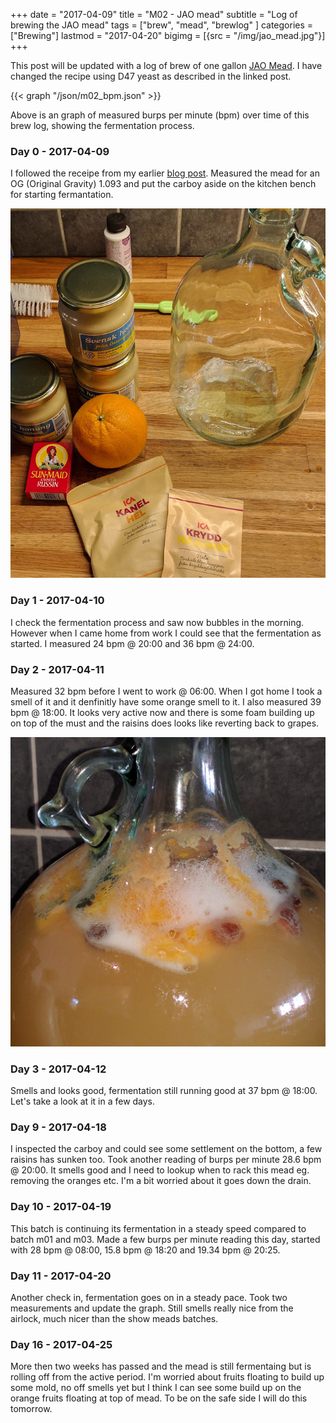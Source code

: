 +++
date = "2017-04-09"
title = "M02 - JAO mead"
subtitle = "Log of brewing the JAO mead"
tags = ["brew", "mead", "brewlog" ]
categories = ["Brewing"]
lastmod = "2017-04-20"
bigimg = [{src = "/img/jao_mead.jpg"}]
+++

This post will be updated with a log of brew of one gallon
[JAO Mead](../jao-mead). I have changed the recipe using D47 yeast as
described in the linked post.

{{< graph "/json/m02_bpm.json" >}}

Above is an graph of measured burps per minute (bpm) over time of this
brew log, showing the fermentation process.


### Day 0 - 2017-04-09

I followed the receipe from my earlier
[blog post](../jao-mead). Measured the mead for an OG (Original
Gravity) 1.093 and put the carboy aside on the kitchen bench for
starting fermantation.

![preperation](/img/jao_mead_preperation.jpg)


### Day 1 - 2017-04-10

I check the fermentation process and saw now bubbles in the
morning. However when I came home from work I could see that the
fermentation as started. I measured 24 bpm @ 20:00 and 36 bpm @ 24:00.


### Day 2 - 2017-04-11

Measured 32 bpm before I went to work @ 06:00. When I got home I took a
smell of it and it denfinitly have some orange smell to it. I also
measured 39 bpm @ 18:00. It looks very active now and there is some
foam building up on top of the must and the raisins does looks like
reverting back to grapes.

![fermentation](/img/jao_mead.jpg)


### Day 3 - 2017-04-12

Smells and looks good, fermentation still running good at 37 bpm @
18:00. Let's take a look at it in a few days.


### Day 9 - 2017-04-18

I inspected the carboy and could see some settlement on the bottom, a
few raisins has sunken too. Took another reading of burps per minute
28.6 bpm @ 20:00. It smells good and I need to lookup when to rack
this mead eg. removing the oranges etc. I'm a bit worried about it
goes down the drain.


### Day 10 - 2017-04-19

This batch is continuing its fermentation in a steady speed compared
to batch m01 and m03. Made a few burps per minute reading this day, started
with 28 bpm @ 08:00, 15.8 bpm @ 18:20 and 19.34 bpm @ 20:25.


### Day 11 - 2017-04-20

Another check in, fermentation goes on in a steady pace. Took two
measurements and update the graph. Still smells really nice from the
airlock, much nicer than the show meads batches.


### Day 16 - 2017-04-25

More then two weeks has passed and the mead is still fermentaing but
is rolling off from the active period. I'm worried about fruits
floating to build up some mold, no off smells yet but I think I can
see some build up on the orange fruits floating at top of mead. To be
on the safe side I will do this tomorrow.
